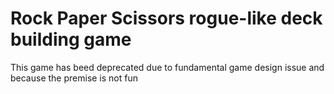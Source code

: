 # Rock Paper Scissors rogue-like deck building game

This game has beed deprecated due to fundamental game design issue and because the premise is not fun
